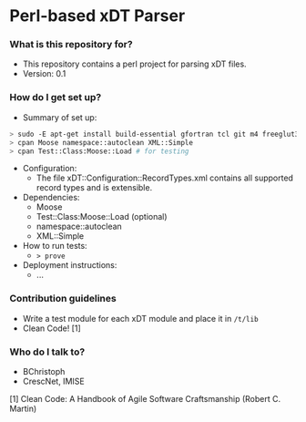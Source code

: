 # Perl-based xDT Parser #

### What is this repository for? ###

* This repository contains a perl project for parsing xDT files.
* Version: 0.1

### How do I get set up? ###

* Summary of set up:
```sh
> sudo -E apt-get install build-essential gfortran tcl git m4 freeglut3 doxygen libblas-dev liblapack-dev libx11-dev libnuma-dev zlib1g-dev libhwloc-dev
> cpan Moose namespace::autoclean XML::Simple
> cpan Test::Class:Moose::Load # for testing
```
* Configuration:
  * The file xDT::Configuration::RecordTypes.xml contains all supported record types and is extensible.
* Dependencies:
  * Moose
  * Test::Class:Moose::Load (optional)
  * namespace::autoclean
  * XML::Simple
* How to run tests:
  * `> prove`
* Deployment instructions:
  * ...

### Contribution guidelines ###

* Write a test module for each xDT module and place it in `/t/lib`
* Clean Code! [1]

### Who do I talk to? ###

* BChristoph
* CrescNet, IMISE

[1] Clean Code: A Handbook of Agile Software Craftsmanship (Robert C. Martin)
